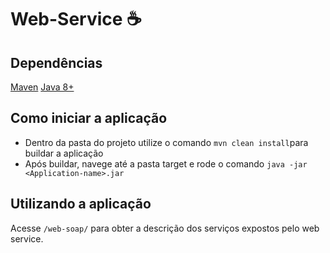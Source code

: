 # Web-Service :coffee:


## Dependências
[Maven](https://maven.apache.org/download.cgi)
[Java 8+](https://www.oracle.com/br/java/technologies/javase/javase-jdk8-downloads.html)

## Como iniciar a aplicação
* Dentro da pasta do projeto utilize o comando ``mvn clean install``para buildar a aplicação
* Após buildar, navege até a pasta target e rode o comando ``java -jar <Application-name>.jar`` 

## Utilizando a aplicação
Acesse ``/web-soap/`` para obter a descrição dos serviços expostos pelo web service.
